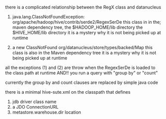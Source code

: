 there is a complicated relationship between the RegX class and datanucleus


1. java.lang.ClassNotFoundException: org/apache/hadoop/hive/contrib/serde2/RegexSerDe
this class in in the;
maven dependency tree,
the  $HADOOP_HOME/lib directory
the  $HIVE_HOME/lib directory
it is a mystery why it is not being picked up at runtime

2. a new ClassNotFound org/datanucleus/store/types/backed/Map
this class is also in the Maven dependency tree
it is a mystery why it is not being picked up at runtime

all the exceptions (1) and (2) are throw when the RegexSerDe is loaded to the class path at runtime AND!!
you run a query with  "group by" or "count"

currently the  group by and count clauses are replaced by simple java code

there is a minimal hive-sute.xml on the classpath that defines
1. jdb driver class name
2. a JDO ConnectionURL
3. metastore.warehouse.dir location